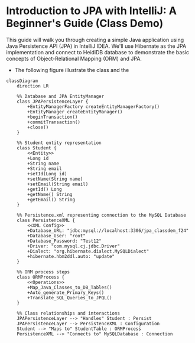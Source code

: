 # Introduction to JPA with IntelliJ: A Beginner's Guide (Class Demo)

This guide will walk you through creating a simple Java application using Java Persistence API (JPA) in IntelliJ IDEA. We'll use Hibernate as the JPA implementation and connect to HeidiDB database to demonstrate the basic concepts of Object-Relational Mapping (ORM) and JPA.
- The following figure illustrate the class and the

```mermaid
classDiagram
    direction LR

    %% Database and JPA EntityManager 
    class JPAPersistenceLayer {
        +EntityManagerFactory createEntityManagerFactory()
        +EntityManager createEntityManager()
        +beginTransaction()
        +commitTransaction()
        +close()
    }
    
    %% Student entity representation
    class Student {
        <<Entity>>
        +Long id
        +String name
        +String email
        +setId(Long id)
        +setName(String name)
        +setEmail(String email)
        +getId() Long
        +getName() String
        +getEmail() String
    }

    %% Persistence.xml representing connection to the MySQL Database
    class PersistenceXML {
        <<XML Config>>
        +Database_URL: "jdbc:mysql://localhost:3306/jpa_classdem_f24"
        +Database_User: "root"
        +Database_Password: "Test12"
        +Driver: "com.mysql.cj.jdbc.Driver"
        +Dialect: "org.hibernate.dialect.MySQLDialect"
        +hibernate.hbm2ddl.auto: "update"
    }

    %% ORM process steps
    class ORMProcess {
        <<Operations>>
        +Map_Java_Classes_to_DB_Tables()
        +Auto_generate_Primary_Keys()
        +Translate_SQL_Queries_to_JPQL()
    }

    %% Class relationships and interactions
    JPAPersistenceLayer --> "Handles" Student : Persist
    JPAPersistenceLayer --> PersistenceXML : Configuration
    Student --> "Maps to" StudentTable : ORMProcess
    PersistenceXML --> "Connects to" MySQLDatabase : Connection

```
